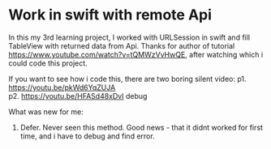 # Work in swift with remote Api

In this my 3rd learning project, I worked with URLSession in swift and fill TableView with returned data from Api. 
Thanks for author of tutorial https://www.youtube.com/watch?v=tQMWzVvHwQE, after watching which i could code this project.

If you want to see how i code this, there are two boring silent video:
p1. https://youtu.be/pkWd6YqZUJA  
p2. https://youtu.be/HFASd48xDvI debug

What was new for me:
1. Defer. Never seen this method. Good news - that it didnt worked for first time, and i have to debug and find error.